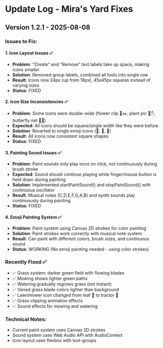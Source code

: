 # Update Log - Mira's Yard Fixes
## Version 1.2.1 - 2025-08-08

### Issues to Fix:

#### 1. Icon Layout Issues ✅
- **Problem**: "Create" and "Remove" text labels take up space, making icons smaller
- **Solution**: Removed group labels, combined all tools into single row
- **Result**: Icons now 24px (up from 18px), 45x45px squares instead of varying sizes
- **Status**: FIXED

#### 2. Icon Size Inconsistencies ✅  
- **Problem**: Some icons were double-wide (flower clip 🌸✂️, plant pic 🥕✋, butterfly net 🦋🥅)
- **Expected**: All icons should be square/single width like they were before
- **Solution**: Reverted to single emoji icons (🌺, 🌽, 🥅)
- **Result**: All icons now consistent square shapes
- **Status**: FIXED

#### 3. Painting Sound Issues ✅
- **Problem**: Paint sounds only play once on click, not continuously during brush stroke
- **Expected**: Sound should continue playing while finger/mouse button is held down during painting
- **Solution**: Implemented startPaintSound() and stopPaintSound() with continuous oscillator
- **Result**: Musical notes (C,D,E,F,G,A,B) and synth sounds play continuously during painting
- **Status**: FIXED

#### 4. Emoji Painting System ✅
- **Problem**: Paint system using Canvas 2D strokes for color painting
- **Solution**: Paint strokes work correctly with musical note system
- **Result**: Can paint with different colors, brush sizes, and continuous sound
- **Status**: WORKING (No emoji painting needed - using color strokes)

### Recently Fixed ✅
- ✅ Grass system: darker green field with flowing blades
- ✅ Mowing shows lighter green paths  
- ✅ Watering gradually regrows grass (not instant)
- ✅ Varied grass blade colors lighter than background
- ✅ Lawnmower icon changed from leaf 🌿 to tractor 🚜
- ✅ Grass clipping animation effects
- ✅ Sound effects for mowing and watering

### Technical Notes:
- Current paint system uses Canvas 2D strokes
- Sound system uses Web Audio API with AudioContext
- Icon layout uses flexbox with tool-groups